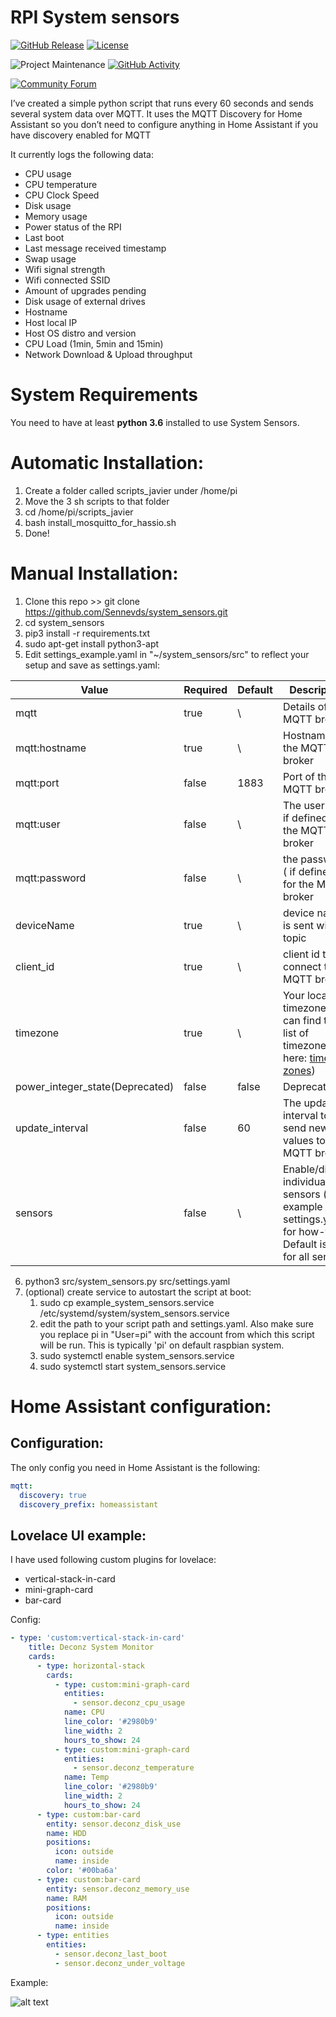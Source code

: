 # RPI System sensors

[![GitHub Release][releases-shield]][releases]
[![License][license-shield]](LICENSE.md)

![Project Maintenance][maintenance-shield]
[![GitHub Activity][commits-shield]][commits]

[![Community Forum][forum-shield]][forum]

I’ve created a simple python script that runs every 60 seconds and sends several system data over MQTT. It uses the MQTT Discovery for Home Assistant so you don’t need to configure anything in Home Assistant if you have discovery enabled for MQTT

It currently logs the following data:

- CPU usage
- CPU temperature
- CPU Clock Speed
- Disk usage
- Memory usage
- Power status of the RPI
- Last boot
- Last message received timestamp
- Swap usage
- Wifi signal strength
- Wifi connected SSID
- Amount of upgrades pending
- Disk usage of external drives
- Hostname
- Host local IP
- Host OS distro and version
- CPU Load (1min, 5min and 15min)
- Network Download & Upload throughput

# System Requirements

You need to have at least **python 3.6** installed to use System Sensors.

# Automatic Installation:
1. Create a folder called scripts_javier under /home/pi
2. Move the 3 sh scripts to that folder
3. cd /home/pi/scripts_javier
4. bash install_mosquitto_for_hassio.sh
5. Done!

# Manual Installation:

1. Clone this repo >> git clone https://github.com/Sennevds/system_sensors.git
2. cd system_sensors
3. pip3 install -r requirements.txt
4. sudo apt-get install python3-apt
5. Edit settings_example.yaml in "~/system_sensors/src" to reflect your setup and save as settings.yaml:

| Value                           | Required | Default | Description                                                                                                                                     |
| ------------------------------- | -------- | ------- | ----------------------------------------------------------------------------------------------------------------------------------------------- |
| mqtt                            | true     | \       | Details of the MQTT broker                                                                                                                      |
| mqtt:hostname                   | true     | \       | Hostname of the MQTT broker                                                                                                                     |
| mqtt:port                       | false    | 1883    | Port of the MQTT broker                                                                                                                         |
| mqtt:user                       | false    | \       | The userlogin( if defined) for the MQTT broker                                                                                                  |
| mqtt:password                   | false    | \       | the password ( if defined) for the MQTT broker                                                                                                  |
| deviceName                      | true     | \       | device name is sent with topic                                                                                                                  |
| client_id                       | true     | \       | client id to connect to the MQTT broker                                                                                                         |
| timezone                        | true     | \       | Your local timezone (you can find the list of timezones here: [time zones](https://gist.github.com/heyalexej/8bf688fd67d7199be4a1682b3eec7568)) |
| power_integer_state(Deprecated) | false    | false   | Deprecated                                                                                                                                      |
| update_interval                 | false    | 60      | The update interval to send new values to the MQTT broker                                                                                       |
| sensors                         | false    | \       | Enable/disable individual sensors (see example settings.yaml for how-to). Default is true for all sensors.                                      |

6. python3 src/system_sensors.py src/settings.yaml
7. (optional) create service to autostart the script at boot:
   1. sudo cp example_system_sensors.service /etc/systemd/system/system_sensors.service
   2. edit the path to your script path and settings.yaml. Also make sure you replace pi in "User=pi" with the account from which this script will be run. This is typically 'pi' on default raspbian system.
   3. sudo systemctl enable system_sensors.service
   4. sudo systemctl start system_sensors.service

# Home Assistant configuration:

## Configuration:

The only config you need in Home Assistant is the following:

```yaml
mqtt:
  discovery: true
  discovery_prefix: homeassistant
```

## Lovelace UI example:

I have used following custom plugins for lovelace:

- vertical-stack-in-card
- mini-graph-card
- bar-card

Config:

```yaml
- type: 'custom:vertical-stack-in-card'
    title: Deconz System Monitor
    cards:
      - type: horizontal-stack
        cards:
          - type: custom:mini-graph-card
            entities:
              - sensor.deconz_cpu_usage
            name: CPU
            line_color: '#2980b9'
            line_width: 2
            hours_to_show: 24
          - type: custom:mini-graph-card
            entities:
              - sensor.deconz_temperature
            name: Temp
            line_color: '#2980b9'
            line_width: 2
            hours_to_show: 24
      - type: custom:bar-card
        entity: sensor.deconz_disk_use
        name: HDD
        positions: 
          icon: outside
          name: inside
        color: '#00ba6a'
      - type: custom:bar-card
        entity: sensor.deconz_memory_use
        name: RAM
        positions: 
          icon: outside
          name: inside
      - type: entities
        entities:
          - sensor.deconz_last_boot
          - sensor.deconz_under_voltage
```

Example:

![alt text](images/example.png?raw=true "Example")

[commits-shield]: https://img.shields.io/github/commit-activity/y/Sennevds/system_sensors?style=for-the-badge
[commits]: https://github.com/sennevds/system_sensors/commits/master
[forum-shield]: https://img.shields.io/badge/community-forum-brightgreen.svg?style=for-the-badge
[forum]: https://community.home-assistant.io/t/remote-rpi-system-monitor/129274
[license-shield]: https://img.shields.io/github/license/sennevds/system_sensors.svg?style=for-the-badge
[maintenance-shield]: https://img.shields.io/maintenance/yes/2020.svg?style=for-the-badge
[releases-shield]: https://img.shields.io/github/release/sennevds/system_sensors.svg?style=for-the-badge
[releases]: https://github.com/sennevds/system_sensors/releases
